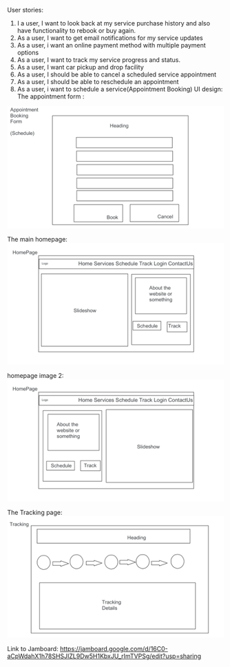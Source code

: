 
User stories:
1.	I a user, I want to look back at my service purchase history and also have functionality to rebook or buy again.
2.	As a user, I want to get email notifications for my service updates
3.	As a user, i want an online payment method with multiple payment options
4.	As a user, I want to track my service progress and status.
5.	As a user, I want car pickup and drop facility
6.	As a user, I should be able to cancel a scheduled service appointment
7.	As a user, I should be able to reschedule an appointment
8.	As a user, i want to schedule a service(Appointment Booking)
UI design:
  The appointment form :
  <img src="https://github.com/bawejahritik/AutoServ/blob/main/UI/Appointment%20Booking%20Form.png">
  
  The main homepage:
 <img src="https://github.com/bawejahritik/AutoServ/blob/main/UI/HomePage.png">
 
 homepage image 2:
 <img src= "https://github.com/bawejahritik/AutoServ/blob/main/UI/HomePage_V2.png ">
 
 The Tracking page:
<img src= "https://github.com/bawejahritik/AutoServ/blob/main/UI/Tracking.png">

 
 
 

Link to Jamboard:
https://jamboard.google.com/d/16C0-aCpWdahX1h78SHSJIZL9Dw5H1KbxJU_rImTVPSg/edit?usp=sharing

